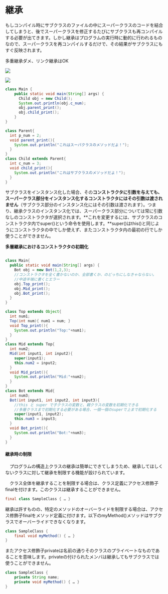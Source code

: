 # 継承

もしコンパイル時にサブクラスのファイルの中にスーパークラスのコードを結合してしまうと、後でスーパークラスを修正するたびにサブクラスも再コンパイルする必要が出てきます。しかし継承はプログラムの実行時に動的に行われるものなので、スーパークラスを再コンパイルするだけで、その結果がサブクラスにもすぐ反映されます。

多重継承ダメ、リンク継承はOK

![](https://track-contents-prod.s3.ap-northeast-1.amazonaws.com/books/86d0cb93-d538-4cf2-9f5c-05efb2642f82/79e90883-53d6-4bc2-84de-71fdcd982e24/img/slides/2-4.jpg)

![](https://track-contents-prod.s3.ap-northeast-1.amazonaws.com/books/86d0cb93-d538-4cf2-9f5c-05efb2642f82/79e90883-53d6-4bc2-84de-71fdcd982e24/img/items/Picture3a.png)

```java
class Main {
    public static void main(String[] args) {
      Child obj = new Child();
      System.out.println(obj.c_num);
      obj.parent_print();
      obj.child_print();
    }
}

class Parent{
  int p_num = 2;
  void parent_print(){
    System.out.println("これはスーパクラスのメソッドだよ！");
  }
}
class Child extends Parent{
  int c_num = 3;
  void child_print(){
    System.out.println("これはサブクラスのメソッドだよ！");
  }
}
```

 サブクラスをインスタンス化した場合、その**コンストラクタに引数を与えても、スーパークラス部分をインスタンス化するコンストラクタにはその引数は渡されません**（サブクラス部分のインスタンス化にはその引数は渡されます）。つまり、継承クラスのインスタンス化では、スーパークラス部分については常に引数なしのコンストラクタが選択されます。**これを変更するには、サブクラスのコンストラクタ内でsuper\(\)という命令を使用します。**super\(\)はthis\(\)と同じようにコンストラクタの中でしか使えず、またコンストラクタ内の最初の行でしか使うことができません。

**多層継承におけるコンストラクタの初期化**

```java

class Main{
  public static void main(String[] args) {
    Bot obj = new Bot(1,2,3);
    //コンストラクタを全く書かないのか、全部書くか、のどっちにしなきゃならない。
    //中途半端に書くとエラー
    obj.Top_print();
    obj.Mid_print();
    obj.Bot_print();
  }
}

class Top extends Object{
  int num1;
  Top(int num){ num1 = num; }
  void Top_print(){
    System.out.println("Top:"+num1);
  }
}
class Mid extends Top{
  int num2;
  Mid(int input1, int input2){ 
    super(input1);
    this.num2 = input2; 
  }
  void Mid_print(){
    System.out.println("Mid:"+num2);
  }
}
class Bot extends Mid{
  int num3;
  Bot(int input1, int input2, int input3){ 
    //this と super で子クラスの変数と、親クラスの変数を初期化できる
    //多層クラスまで初期化する必要がある場合、一個一個のsuperで上まで初期化する
    super(input1, input2);
    this.num3 = input3; 
  }
  void Bot_print(){
    System.out.println("Bot:"+num3);
  }
}
```



#### 継承時の制限

　プログラムの構造上クラスの継承は簡単にできてしまうため、継承してほしくないクラスに対して継承を制限する機能が設けられています。

　クラス全体を継承することを制限する場合は、クラス定義にアクセス修飾子finalを付けます。このクラスは継承することができません。

```java
final class SampleClass { … }
```

継承は許すものの、特定のメソッドのオーバーライドを制限する場合は、アクセス修飾子finalをメソッド定義に付けます。以下のmyMethod\(\)メソッドはサブクラスでオーバーライドできなくなります。

```java
class SampleClass {
    final void myMethod() { … }
}
```

またアクセス修飾子privateは名前の通りそのクラスのプライベートなものであることを意味します。privateの付けられたメンバは継承してもサブクラスでは使うことができません。

```java
class SampleClass {
    private String name;
    private void myMethod() { … }
}
```

